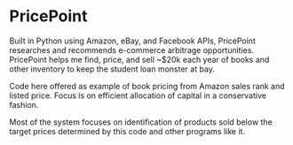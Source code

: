 # PricePoint

Built in Python using Amazon, eBay, and Facebook APIs, PricePoint researches and recommends e-commerce arbitrage opportunities. PricePoint helps me find, price, and sell ~$20k each year of books and other inventory to keep the student loan monster at bay.

Code here offered as example of book pricing from Amazon sales rank and listed price. Focus is on efficient allocation of capital in a conservative fashion.

Most of the system focuses on identification of products sold below the target prices determined by this code and other programs like it.
